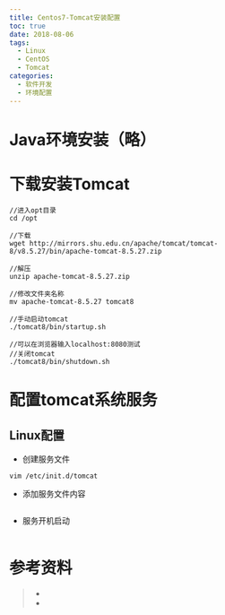 ```yaml
---
title: Centos7-Tomcat安装配置
toc: true
date: 2018-08-06
tags:
  - Linux
  - CentOS
  - Tomcat
categories:
  - 软件开发
  - 环境配置
---
```




# Java环境安装（略）
# 下载安装Tomcat
```
//进入opt目录
cd /opt

//下载
wget http://mirrors.shu.edu.cn/apache/tomcat/tomcat-8/v8.5.27/bin/apache-tomcat-8.5.27.zip

//解压
unzip apache-tomcat-8.5.27.zip

//修改文件夹名称
mv apache-tomcat-8.5.27 tomcat8

//手动启动tomcat
./tomcat8/bin/startup.sh

//可以在浏览器输入localhost:8080测试
//关闭tomcat
./tomcat8/bin/shutdown.sh
```

# 配置tomcat系统服务

## Linux配置
* 创建服务文件
```
vim /etc/init.d/tomcat
```
* 添加服务文件内容

```

```
* 服务开机启动

```

```


# 参考资料
> - []()
> - []()
